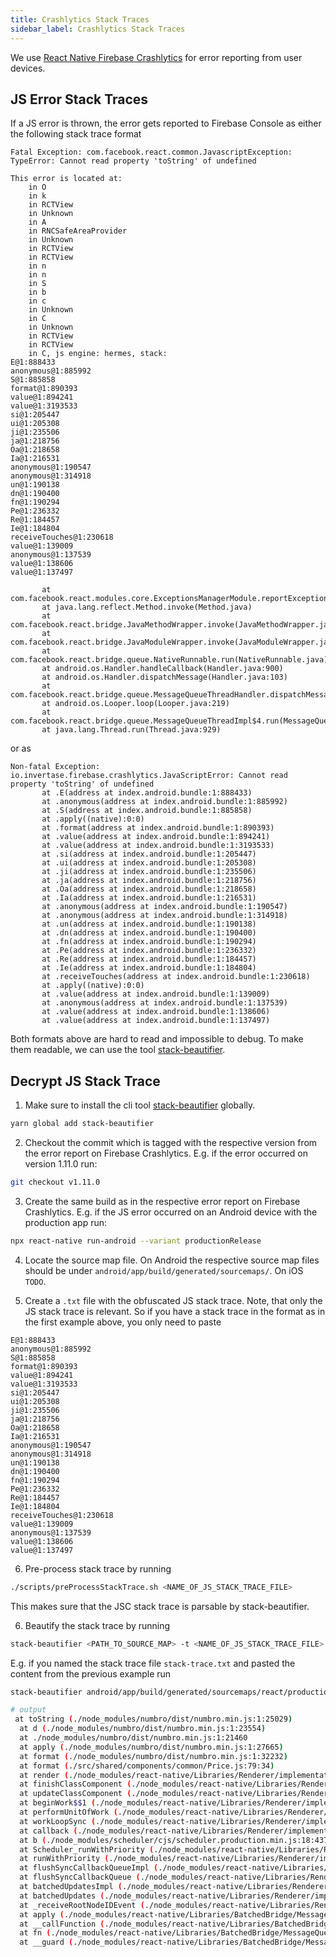 ```yaml
---
title: Crashlytics Stack Traces
sidebar_label: Crashlytics Stack Traces
---
```


We use [React Native Firebase Crashlytics](https://rnfirebase.io/crashlytics/usage) for error reporting from user devices.

## JS Error Stack Traces

If a JS error is thrown, the error gets reported to Firebase Console as either the following stack trace format

```
Fatal Exception: com.facebook.react.common.JavascriptException: TypeError: Cannot read property 'toString' of undefined

This error is located at:
    in O
    in k
    in RCTView
    in Unknown
    in A
    in RNCSafeAreaProvider
    in Unknown
    in RCTView
    in RCTView
    in n
    in n
    in S
    in b
    in c
    in Unknown
    in C
    in Unknown
    in RCTView
    in RCTView
    in C, js engine: hermes, stack:
E@1:888433
anonymous@1:885992
S@1:885858
format@1:890393
value@1:894241
value@1:3193533
si@1:205447
ui@1:205308
ji@1:235506
ja@1:218756
Oa@1:218658
Ia@1:216531
anonymous@1:190547
anonymous@1:314918
un@1:190138
dn@1:190400
fn@1:190294
Pe@1:236332
Re@1:184457
Ie@1:184804
receiveTouches@1:230618
value@1:139009
anonymous@1:137539
value@1:138606
value@1:137497

       at com.facebook.react.modules.core.ExceptionsManagerModule.reportException(ExceptionsManagerModule.java:79)
       at java.lang.reflect.Method.invoke(Method.java)
       at com.facebook.react.bridge.JavaMethodWrapper.invoke(JavaMethodWrapper.java:372)
       at com.facebook.react.bridge.JavaModuleWrapper.invoke(JavaModuleWrapper.java:151)
       at com.facebook.react.bridge.queue.NativeRunnable.run(NativeRunnable.java)
       at android.os.Handler.handleCallback(Handler.java:900)
       at android.os.Handler.dispatchMessage(Handler.java:103)
       at com.facebook.react.bridge.queue.MessageQueueThreadHandler.dispatchMessage(MessageQueueThreadHandler.java:27)
       at android.os.Looper.loop(Looper.java:219)
       at com.facebook.react.bridge.queue.MessageQueueThreadImpl$4.run(MessageQueueThreadImpl.java:226)
       at java.lang.Thread.run(Thread.java:929)
```

or as

```
Non-fatal Exception: io.invertase.firebase.crashlytics.JavaScriptError: Cannot read property 'toString' of undefined
       at .E(address at index.android.bundle:1:888433)
       at .anonymous(address at index.android.bundle:1:885992)
       at .S(address at index.android.bundle:1:885858)
       at .apply((native):0:0)
       at .format(address at index.android.bundle:1:890393)
       at .value(address at index.android.bundle:1:894241)
       at .value(address at index.android.bundle:1:3193533)
       at .si(address at index.android.bundle:1:205447)
       at .ui(address at index.android.bundle:1:205308)
       at .ji(address at index.android.bundle:1:235506)
       at .ja(address at index.android.bundle:1:218756)
       at .Oa(address at index.android.bundle:1:218658)
       at .Ia(address at index.android.bundle:1:216531)
       at .anonymous(address at index.android.bundle:1:190547)
       at .anonymous(address at index.android.bundle:1:314918)
       at .un(address at index.android.bundle:1:190138)
       at .dn(address at index.android.bundle:1:190400)
       at .fn(address at index.android.bundle:1:190294)
       at .Pe(address at index.android.bundle:1:236332)
       at .Re(address at index.android.bundle:1:184457)
       at .Ie(address at index.android.bundle:1:184804)
       at .receiveTouches(address at index.android.bundle:1:230618)
       at .apply((native):0:0)
       at .value(address at index.android.bundle:1:139009)
       at .anonymous(address at index.android.bundle:1:137539)
       at .value(address at index.android.bundle:1:138606)
       at .value(address at index.android.bundle:1:137497)
```

Both formats above are hard to read and impossible to debug.
To make them readable, we can use the tool [stack-beautifier](https://github.com/software-mansion-labs/stack-beautifier).

## Decrypt JS Stack Trace

1. Make sure to install the cli tool [stack-beautifier](https://github.com/software-mansion-labs/stack-beautifier) globally.

```bash
yarn global add stack-beautifier
```

2. Checkout the commit which is tagged with the respective version from the error report on Firebase Crashlytics. E.g. if the error occurred on version 1.11.0 run:

```bash
git checkout v1.11.0
```

3. Create the same build as in the respective error report on Firebase Crashlytics. E.g. if the JS error occurred on an Android device with the production app run:

```bash
npx react-native run-android --variant productionRelease
```

4. Locate the source map file. On Android the respective source map files should be under `android/app/build/generated/sourcemaps/`. On iOS `TODO`.

5. Create a `.txt` file with the obfuscated JS stack trace. Note, that only the JS stack trace is relevant. So if you have a stack trace in the format as in the first example above, you only need to paste

```
E@1:888433
anonymous@1:885992
S@1:885858
format@1:890393
value@1:894241
value@1:3193533
si@1:205447
ui@1:205308
ji@1:235506
ja@1:218756
Oa@1:218658
Ia@1:216531
anonymous@1:190547
anonymous@1:314918
un@1:190138
dn@1:190400
fn@1:190294
Pe@1:236332
Re@1:184457
Ie@1:184804
receiveTouches@1:230618
value@1:139009
anonymous@1:137539
value@1:138606
value@1:137497
```

6. Pre-process stack trace by running

```bash
./scripts/preProcessStackTrace.sh <NAME_OF_JS_STACK_TRACE_FILE>
```

This makes sure that the JSC stack trace is parsable by stack-beautifier.

6. Beautify the stack trace by running

```bash
stack-beautifier <PATH_TO_SOURCE_MAP> -t <NAME_OF_JS_STACK_TRACE_FILE>
```

E.g. if you named the stack trace file `stack-trace.txt` and pasted the content from the previous example run

```bash
stack-beautifier android/app/build/generated/sourcemaps/react/production/release/index.android.bundle.map -t stack-trace.txt

# output
 at toString (./node_modules/numbro/dist/numbro.min.js:1:25029)
  at d (./node_modules/numbro/dist/numbro.min.js:1:23554)
  at ./node_modules/numbro/dist/numbro.min.js:1:21460
  at apply (./node_modules/numbro/dist/numbro.min.js:1:27665)
  at format (./node_modules/numbro/dist/numbro.min.js:1:32232)
  at format (./src/shared/components/common/Price.js:79:34)
  at render (./node_modules/react-native/Libraries/Renderer/implementations/ReactNativeRenderer-prod.js:4271:21)
  at finishClassComponent (./node_modules/react-native/Libraries/Renderer/implementations/ReactNativeRenderer-prod.js:4238:9)
  at updateClassComponent (./node_modules/react-native/Libraries/Renderer/implementations/ReactNativeRenderer-prod.js:7085:8)
  at beginWork$$1 (./node_modules/react-native/Libraries/Renderer/implementations/ReactNativeRenderer-prod.js:6054:13)
  at performUnitOfWork (./node_modules/react-native/Libraries/Renderer/implementations/ReactNativeRenderer-prod.js:6047:21)
  at workLoopSync (./node_modules/react-native/Libraries/Renderer/implementations/ReactNativeRenderer-prod.js:5791:10)
  at callback (./node_modules/react-native/Libraries/Renderer/implementations/ReactNativeRenderer-prod.js:1889:24)
  at b (./node_modules/scheduler/cjs/scheduler.production.min.js:18:437)
  at Scheduler_runWithPriority (./node_modules/react-native/Libraries/Renderer/implementations/ReactNativeRenderer-prod.js:1856:9)
  at runWithPriority (./node_modules/react-native/Libraries/Renderer/implementations/ReactNativeRenderer-prod.js:1886:6)
  at flushSyncCallbackQueueImpl (./node_modules/react-native/Libraries/Renderer/implementations/ReactNativeRenderer-prod.js:1878:2)
  at flushSyncCallbackQueue (./node_modules/react-native/Libraries/Renderer/implementations/ReactNativeRenderer-prod.js:7789:40)
  at batchedUpdatesImpl (./node_modules/react-native/Libraries/Renderer/implementations/ReactNativeRenderer-prod.js:1015:11)
  at batchedUpdates (./node_modules/react-native/Libraries/Renderer/implementations/ReactNativeRenderer-prod.js:1040:2)
  at _receiveRootNodeIDEvent (./node_modules/react-native/Libraries/Renderer/implementations/ReactNativeRenderer-prod.js:1105:6)
  at apply (./node_modules/react-native/Libraries/BatchedBridge/MessageQueue.js:425:41)
  at __callFunction (./node_modules/react-native/Libraries/BatchedBridge/MessageQueue.js:112:11)
  at fn (./node_modules/react-native/Libraries/BatchedBridge/MessageQueue.js:373:8)
  at __guard (./node_modules/react-native/Libraries/BatchedBridge/MessageQueue.js:111:9)
```
